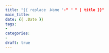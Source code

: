 ```yaml
---
title: "{{ replace .Name "-" " " | title }}"
main_title:
date: {{ .Date }}
tags:
- 
categories:
- 
draft: true
---
```


